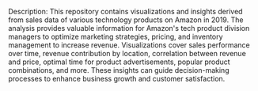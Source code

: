 Description:
This repository contains visualizations and insights derived from sales data of various technology products on Amazon in 2019. The analysis provides valuable information for Amazon's tech product division managers to optimize marketing strategies, pricing, and inventory management to increase revenue. Visualizations cover sales performance over time, revenue contribution by location, correlation between revenue and price, optimal time for product advertisements, popular product combinations, and more. These insights can guide decision-making processes to enhance business growth and customer satisfaction.
